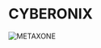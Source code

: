 # CYBERONIX
![METAXONE](https://user-images.githubusercontent.com/122822828/215269034-a9779e25-6f8c-4b7c-80e2-a6e225762221.png)
